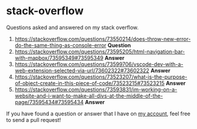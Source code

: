 # stack-overflow
Questions asked and answered on my stack overflow.

1. https://stackoverflow.com/questions/73550214/does-throw-new-error-do-the-same-thing-as-console-error **Question**
2. https://stackoverflow.com/questions/73595205/html-navigation-bar-with-mapbox/73595349#73595349 **Answer**
3. https://stackoverflow.com/questions/73599706/vscode-dev-with-a-web-extension-selected-via-url/73602322#73602322 **Answer**
4. https://stackoverflow.com/questions/73523207/what-is-the-purpose-of-object-create-in-this-piece-of-code/73523215#73523215 **Answer**
5. https://stackoverflow.com/questions/73593831/im-working-on-a-website-and-i-want-to-make-all-divs-at-the-middle-of-the-page/73595434#73595434 **Answer**

If you have found a question or answer that I have on [my account](https://stackoverflow.com/users/19866794/stech), feel free to send a pull request!
